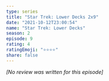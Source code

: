 ```yaml
---
type: series
title: "Star Trek: Lower Decks 2x9"
date: "2021-10-12T23:00:54"
name: "Star Trek: Lower Decks"
season: 2
episode: 9
rating: 4
ratingEmoji: "⭐️⭐️⭐️⭐️"
share: false
---
```


*[No review was written for this episode]*
